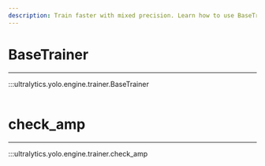```yaml
---
description: Train faster with mixed precision. Learn how to use BaseTrainer with Advanced Mixed Precision to optimize YOLOv3 and YOLOv4 models.
---
```


# BaseTrainer
---
:::ultralytics.yolo.engine.trainer.BaseTrainer
<br><br>

# check_amp
---
:::ultralytics.yolo.engine.trainer.check_amp
<br><br>
